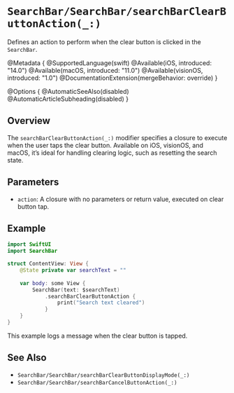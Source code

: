# ``SearchBar/SearchBar/searchBarClearButtonAction(_:)``

Defines an action to perform when the clear button is clicked in the `SearchBar`.

@Metadata {
    @SupportedLanguage(swift)
    @Available(iOS, introduced: "14.0")
    @Available(macOS, introduced: "11.0")
    @Available(visionOS, introduced: "1.0")
    @DocumentationExtension(mergeBehavior: override)
}

@Options {
    @AutomaticSeeAlso(disabled)
    @AutomaticArticleSubheading(disabled)
}

## Overview

The `searchBarClearButtonAction(_:)` modifier specifies a closure to execute when the user taps the clear button. Available on iOS, visionOS, and macOS, it’s ideal for handling clearing logic, such as resetting the search state.

## Parameters

- `action`: A closure with no parameters or return value, executed on clear button tap.

## Example

```swift
import SwiftUI
import SearchBar

struct ContentView: View {
    @State private var searchText = ""
    
    var body: some View {
        SearchBar(text: $searchText)
            .searchBarClearButtonAction {
                print("Search text cleared")
            }
    }
}
```

This example logs a message when the clear button is tapped.

## See Also

- ``SearchBar/SearchBar/searchBarClearButtonDisplayMode(_:)``
- ``SearchBar/SearchBar/searchBarCancelButtonAction(_:)``
